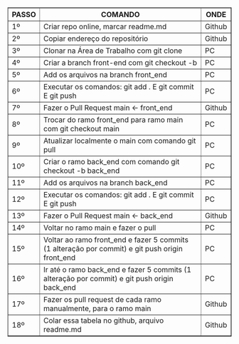 <table border="1">
  <thead>
    <tr>
      <th>PASSO</th>
      <th>COMANDO</th>
      <th>ONDE</th>
    </tr>
  </thead>
  <tbody>
    <tr>
      <td>1º</td>
      <td>Criar repo online, marcar readme.md</td>
      <td>Github</td>
    </tr>
    <tr>
      <td>2º</td>
      <td>Copiar endereço do repositório</td>
      <td>Github</td>
    </tr>
    <tr>
      <td>3º</td>
      <td>Clonar na Área de Trabalho com git clone</td>
      <td>PC</td>
    </tr>
    <tr>
      <td>4º</td>
      <td>Criar a branch front-end com git checkout -b</td>
      <td>PC</td>
    </tr>
    <tr>
      <td>5º</td>
      <td>Add os arquivos na branch front_end</td>
      <td>PC</td>
    </tr>
    <tr>
      <td>6º</td>
      <td>Executar os comandos: git add . E git commit E git push</td>
      <td>PC</td>
    </tr>
    <tr>
      <td>7º</td>
      <td>Fazer o Pull Request main &larr; front_end</td>
      <td>Github</td>
    </tr>
    <tr>
      <td>8º</td>
      <td>Trocar do ramo front_end para ramo main com git checkout main</td>
      <td>PC</td>
    </tr>
    <tr>
      <td>9º</td>
      <td>Atualizar localmente o main com comando git pull</td>
      <td>PC</td>
    </tr>
    <tr>
      <td>10º</td>
      <td>Criar o ramo back_end com comando git checkout -b back_end</td>
      <td>PC</td>
    </tr>
    <tr>
      <td>11º</td>
      <td>Add os arquivos na branch back_end</td>
      <td>PC</td>
    </tr>
    <tr>
      <td>12º</td>
      <td>Executar os comandos: git add . E git commit E git push</td>
      <td>PC</td>
    </tr>
    <tr>
      <td>13º</td>
      <td>Fazer o Pull Request main &larr; back_end</td>
      <td>Github</td>
    </tr>
    <tr>
      <td>14º</td>
      <td>Voltar no ramo main e fazer o pull</td>
      <td>PC</td>
    </tr>
    <tr>
      <td>15º</td>
      <td>Voltar ao ramo front_end e fazer 5 commits (1 alteração por commit) e git push origin front_end</td>
      <td>PC</td>
    </tr>
    <tr>
      <td>16º</td>
      <td>Ir até o ramo back_end e fazer 5 commits (1 alteração por commit) e git push origin back_end</td>
      <td>PC</td>
    </tr>
    <tr>
      <td>17º</td>
      <td>Fazer os pull request de cada ramo manualmente, para o ramo main</td>
      <td>Github</td>
    </tr>
    <tr>
      <td>18º</td>
      <td>Colar essa tabela no github, arquivo readme.md</td>
      <td>Github</td>
    </tr>
  </tbody>
</table>
